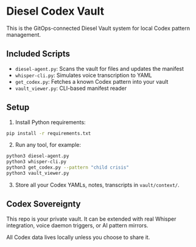 # Diesel Codex Vault

This is the GitOps-connected Diesel Vault system for local Codex pattern management.

## Included Scripts
- `diesel-agent.py`: Scans the vault for files and updates the manifest
- `whisper-cli.py`: Simulates voice transcription to YAML
- `get_codex.py`: Fetches a known Codex pattern into your vault
- `vault_viewer.py`: CLI-based manifest reader

## Setup
1. Install Python requirements:
```bash
pip install -r requirements.txt
```

2. Run any tool, for example:
```bash
python3 diesel-agent.py
python3 whisper-cli.py
python3 get_codex.py --pattern "child crisis"
python3 vault_viewer.py
```

3. Store all your Codex YAMLs, notes, transcripts in `vault/context/`.

## Codex Sovereignty
This repo is your private vault. It can be extended with real Whisper integration, voice daemon triggers, or AI pattern mirrors.

All Codex data lives locally unless you choose to share it.
